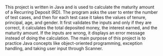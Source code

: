 This project is written in Java and is used to calculate the maturity amount of a Recurring Deposit (RD). 
The program asks the user to enter the number of test cases, and then for each test case it takes the values of tenure, principal, age, and gender.
It first validates the inputs and only if they are correct, it calculates the total deposited money, the interest earned, and the maturity amount. 
If the inputs are wrong, it displays an error message instead of doing the calculation. 
The main purpose of this project is to practice Java concepts like object-oriented programming, exception handling, and taking user input through Scanner.
